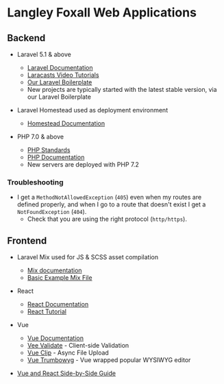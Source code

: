 # Langley Foxall Web Applications

## Backend

* Laravel 5.1 & above
   * [Laravel Documentation](https://laravel.com/docs)
   * [Laracasts Video Tutorials](https://laracasts.com/)
   * [Our Laravel Boilerplate](https://github.com/langleyfoxall/laravel-boilerplate)
   * New projects are typically started with the latest stable version, via our Laravel Boilerplate


* Laravel Homestead used as deployment environment
   * [Homestead Documentation](https://laravel.com/docs/homestead)


* PHP 7.0 & above
   * [PHP Standards](php/standards.md)
   * [PHP Documentation](https://secure.php.net/)
   * New servers are deployed with PHP 7.2

### Troubleshooting

- I get a `MethodNotAllowedException` (`405`) even when my routes are defined properly, and when I go to a route that doesn't exist I get a `NotFoundException` (`404`).
  - Check that you are using the right protocol (`http/https`).

## Frontend

* Laravel Mix used for JS & SCSS asset compilation
   * [Mix documentation](https://laravel.com/docs/mix)
   * [Basic Example Mix File](https://github.com/langleyfoxall/laravel-boilerplate/blob/master/webpack.mix.js)


* React
   * [React Documentation](https://reactjs.org/docs/getting-started.html)
   * [React Tutorial](https://reactjs.org/tutorial/tutorial.html)

* Vue
   * [Vue Documentation](https://vuejs.org/v2/guide/)
   * [Vee Validate](https://baianat.github.io/vee-validate/) - Client-side Validation
   * [Vue Clip](https://vueclip.adonisjs.com/#-configuration-options) - Async File Upload
   * [Vue Trumbowyg](https://github.com/ankurk91/vue-trumbowyg/) - Vue wrapped popular WYSIWYG editor

* [Vue and React Side-by-Side Guide](https://medium.com/javascript-in-plain-english/i-created-the-exact-same-app-in-react-and-vue-here-are-the-differences-e9a1ae8077fd)
